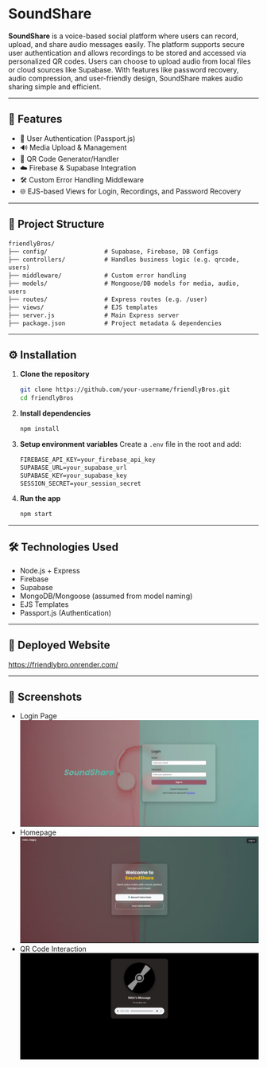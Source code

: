# SoundShare

**SoundShare** is a voice-based social platform where users can record, upload, and share audio messages easily. The platform supports secure user authentication and allows recordings to be stored and accessed via personalized QR codes. Users can choose to upload audio from local files or cloud sources like Supabase. With features like password recovery, audio compression, and user-friendly design, SoundShare makes audio sharing simple and efficient.

---

## 🚀 Features

- 🔐 User Authentication (Passport.js)
- 🔊 Media Upload & Management
- 🔗 QR Code Generator/Handler
- ☁️ Firebase & Supabase Integration
- 🛠️ Custom Error Handling Middleware
- 🌐 EJS-based Views for Login, Recordings, and Password Recovery

---

## 📁 Project Structure

```
friendlyBros/
├── config/                # Supabase, Firebase, DB Configs
├── controllers/           # Handles business logic (e.g. qrcode, users)
├── middleware/            # Custom error handling
├── models/                # Mongoose/DB models for media, audio, users
├── routes/                # Express routes (e.g. /user)
├── views/                 # EJS templates
├── server.js              # Main Express server
├── package.json           # Project metadata & dependencies
```

---

## ⚙️ Installation

1. **Clone the repository**
   ```bash
   git clone https://github.com/your-username/friendlyBros.git
   cd friendlyBros
   ```

2. **Install dependencies**
   ```bash
   npm install
   ```

3. **Setup environment variables**
   Create a `.env` file in the root and add:
   ```env
   FIREBASE_API_KEY=your_firebase_api_key
   SUPABASE_URL=your_supabase_url
   SUPABASE_KEY=your_supabase_key
   SESSION_SECRET=your_session_secret
   ```

4. **Run the app**
   ```bash
   npm start
   ```

---

## 🛠️ Technologies Used

- Node.js + Express
- Firebase
- Supabase
- MongoDB/Mongoose (assumed from model naming)
- EJS Templates
- Passport.js (Authentication)

---

## 🧪 Deployed Website

https://friendlybro.onrender.com/

---

## 📸 Screenshots

- Login Page 
  ![Image 1](https://github.com/Gunjankadam/SoundShare/blob/main/login.jpg)
- Homepage
  ![Image 2](https://github.com/Gunjankadam/SoundShare/blob/main/homepage.jpg)
- QR Code Interaction
  ![Image 3](https://github.com/Gunjankadam/SoundShare/blob/main/note.jpg)
